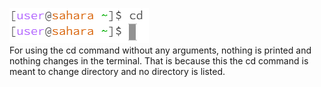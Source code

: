 ![Image](cd1.PNG) \
For using the cd command without any arguments, nothing is printed and nothing changes in the terminal. That is because this the cd command is meant to change directory and no directory is listed.
